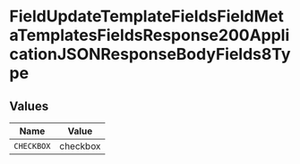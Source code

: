 # FieldUpdateTemplateFieldsFieldMetaTemplatesFieldsResponse200ApplicationJSONResponseBodyFields8Type


## Values

| Name       | Value      |
| ---------- | ---------- |
| `CHECKBOX` | checkbox   |